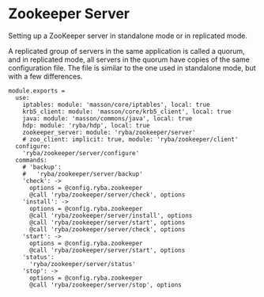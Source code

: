 
# Zookeeper Server

Setting up a ZooKeeper server in standalone mode or in replicated mode.

A replicated group of servers in the same application is called a quorum, and in
replicated mode, all servers in the quorum have copies of the same configuration
file. The file is similar to the one used in standalone mode, but with a few
differences.

    module.exports =
      use:
        iptables: module: 'masson/core/iptables', local: true
        krb5_client: module: 'masson/core/krb5_client', local: true
        java: module: 'masson/commons/java', local: true
        hdp: module: 'ryba/hdp', local: true
        zookeeper_server: module: 'ryba/zookeeper/server'
        # zoo_client: implicit: true, module: 'ryba/zookeeper/client'
      configure:
        'ryba/zookeeper/server/configure'
      commands:
        # 'backup':
        #   'ryba/zookeeper/server/backup'
        'check': ->
          options = @config.ryba.zookeeper
          @call 'ryba/zookeeper/server/check', options
        'install': ->
          options = @config.ryba.zookeeper
          @call 'ryba/zookeeper/server/install', options
          @call 'ryba/zookeeper/server/start', options
          @call 'ryba/zookeeper/server/check', options
        'start': ->
          options = @config.ryba.zookeeper
          @call 'ryba/zookeeper/server/start', options
        'status':
          'ryba/zookeeper/server/status'
        'stop': ->
          options = @config.ryba.zookeeper
          @call 'ryba/zookeeper/server/stop', options
